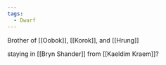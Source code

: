 ```yaml
---
tags:
  - Dwarf
---
```


Brother of [[Oobok]], [[Korok]], and [[Hrung]]

staying in [[Bryn Shander]]
from [[Kaeldim Kraem]]?